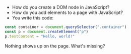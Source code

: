 * How do you create a DOM node in JavaScript?
* How do you add elements to a page with JavaScript?
* You write this code:

```js
const container = document.querySelector(".container")
const p = document.createElement("p")
p.textContent = "Hello, world!"
```

Nothing shows up on the page. What's missing?
